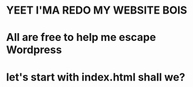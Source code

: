 # YEET I'MA REDO MY WEBSITE BOIS
# All are free to help me escape Wordpress
# let's start with index.html shall we?